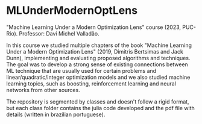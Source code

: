 # MLUnderModernOptLens

"Machine Learning Under a Modern Optimization Lens" course (2023, PUC-Rio). Professor: Davi Michel Valladão.

In this course we studied multiple chapters of the book "Machine Learning Under a Modern Optimization Lens" (2019, Dimitris Bertsimas and Jack Dunn), implementing and evaluating proposed algorithms and techniques. The goal was to develop a strong sense of existing connections between ML technique that are usually used for certain problems and linear/quadratic/integer optimization models and we also studied machine learning topics, such as boosting, reinforcement learning and neural networks from other sources.

The repository is segmented by classes and doesn't follow a rigid format, but each class folder contains the julia code developed and the pdf file with details (written in brazilian portuguese).
